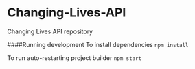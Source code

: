 # Changing-Lives-API
Changing Lives API repository

####Running development
To install dependencies `npm install`

To run auto-restarting project builder `npm start`